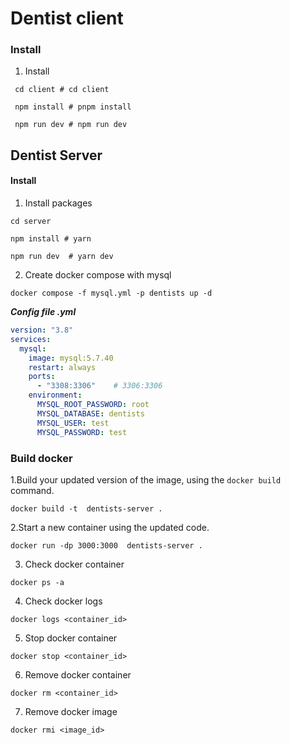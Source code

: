 # Dentist client

### Install

1. Install

```shell
 cd client # cd client
```

```shell
 npm install # pnpm install
```

```shell
 npm run dev # npm run dev
```

## Dentist Server

#### Install

1. Install packages

```shell
cd server
```

```shell
npm install # yarn
```

```shell
npm run dev  # yarn dev
```

2. Create docker compose with mysql

```shell
docker compose -f mysql.yml -p dentists up -d
```

**_Config file .yml_**

```yml
version: "3.8"
services:
  mysql:
    image: mysql:5.7.40
    restart: always
    ports:
      - "3308:3306"    # 3306:3306
    environment:
      MYSQL_ROOT_PASSWORD: root
      MYSQL_DATABASE: dentists
      MYSQL_USER: test
      MYSQL_PASSWORD: test
```

### Build docker

1.Build your updated version of the image, using the `docker build` command.

```shell
docker build -t  dentists-server .
```

2.Start a new container using the updated code.

```shell
docker run -dp 3000:3000  dentists-server .
```

3. Check docker container

```shell
docker ps -a
```

4. Check docker logs

```shell
docker logs <container_id>
```

5. Stop docker container

```shell
docker stop <container_id>
```

6. Remove docker container

```shell
docker rm <container_id>
```

7. Remove docker image

```shell
docker rmi <image_id>
```
